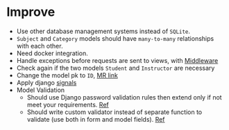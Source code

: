 # Improve

- Use other database management systems instead of `SQLite`.
- `Subject` and `Category` models should have `many-to-many` relationships with each other.
- Need docker integration.
- Handle exceptions before requests are sent to views, with [Middleware](https://docs.djangoproject.com/en/5.1/topics/http/middleware/)
- Check again if the two models `Student` and `Instructor` are necessary
- Change the model pk to `ID`, [MR link](https://gitlab.asoft-python.com/cuong.doan/django-training/-/merge_requests/14)
- Apply django [signals](https://docs.djangoproject.com/en/5.1/topics/signals/)
- Model Validation
  - Should use Django password validation rules then extend only if not meet your requirements. [Ref](https://docs.djangoproject.com/en/5.1/topics/auth/passwords/#module-django.contrib.auth.password_validation)
  - Should write custom validator instead of separate function to validate (use both in form and model fields). [Ref](https://docs.djangoproject.com/en/5.1/topics/auth/passwords/#writing-your-own-validator)

